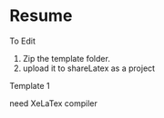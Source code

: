 # Resume
To Edit
  1. Zip the template folder.
  2. upload it to shareLatex as a project
  
Template 1

  need XeLaTex compiler
